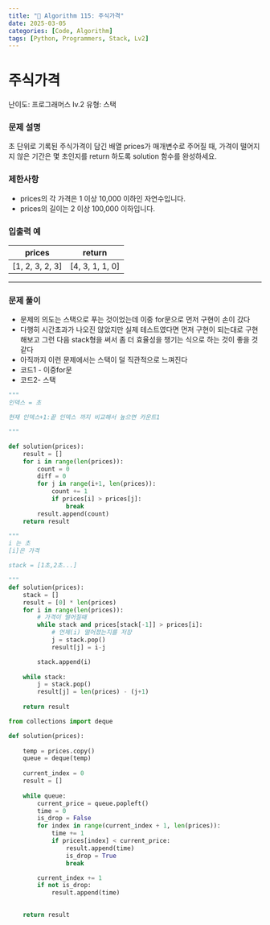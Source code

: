 ```yaml
---
title: "🧠 Algorithm 115: 주식가격"
date: 2025-03-05
categories: [Code, Algorithm]
tags: [Python, Programmers, Stack, Lv2]
---
```


# 주식가격

난이도: 프로그래머스 lv.2
유형: 스택

### **문제 설명**

초 단위로 기록된 주식가격이 담긴 배열 prices가 매개변수로 주어질 때, 가격이 떨어지지 않은 기간은 몇 초인지를 return 하도록 solution 함수를 완성하세요.

### 제한사항

- prices의 각 가격은 1 이상 10,000 이하인 자연수입니다.
- prices의 길이는 2 이상 100,000 이하입니다.

### 입출력 예

| prices | return |
| --- | --- |
| [1, 2, 3, 2, 3] | [4, 3, 1, 1, 0] |

---

### 문제 풀이

- 문제의 의도는 스택으로 푸는 것이었는데 이중 for문으로 먼저 구현이 손이 갔다
- 다행히 시간초과가 나오진 않았지만 실제 테스트였다면 먼저 구현이 되는대로 구현해보고 그런 다음 stack형을 써서 좀 더 효율성을 챙기는 식으로 하는 것이 좋을 것 같다
- 아직까지 이런 문제에서는 스택이 덜 직관적으로 느껴진다
- 코드1 - 이중for문
- 코드2- 스택

```python
"""
인덱스 = 초

현재 인덱스+1:끝 인덱스 까지 비교해서 높으면 카운트1

"""

def solution(prices):
    result = []
    for i in range(len(prices)):
        count = 0
        diff = 0
        for j in range(i+1, len(prices)):
            count += 1
            if prices[i] > prices[j]:
                break
        result.append(count)
    return result
```

```python
"""
i 는 초
[i]은 가격

stack = [1초,2초...]

"""
def solution(prices):
    stack = []
    result = [0] * len(prices)
    for i in range(len(prices)):
        # 가격이 떨어질때
        while stack and prices[stack[-1]] > prices[i]:
            # 언제(i) 떨어졌는지를 저장
            j = stack.pop()
            result[j] = i-j

        stack.append(i)
        
    while stack:
        j = stack.pop()
        result[j] = len(prices) - (j+1)
        
    return result
```

```python
from collections import deque

def solution(prices):
    
    temp = prices.copy()
    queue = deque(temp)
    
    current_index = 0
    result = []
    
    while queue:
        current_price = queue.popleft()
        time = 0
        is_drop = False
        for index in range(current_index + 1, len(prices)):
            time += 1
            if prices[index] < current_price:
                result.append(time)
                is_drop = True
                break

        current_index += 1
        if not is_drop:
            result.append(time)
            

    return result
```